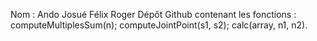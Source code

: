 Nom : Ando Josué Félix Roger
Dépôt Github contenant les fonctions :
computeMultiplesSum(n);
computeJointPoint(s1, s2);
calc(array, n1, n2).
